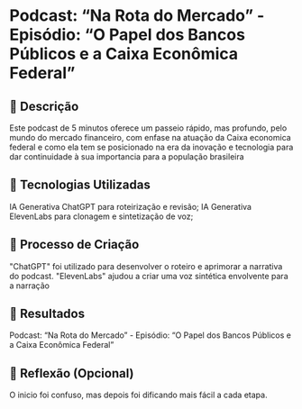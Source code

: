 # Podcast: “Na Rota do Mercado” - Episódio: “O Papel dos Bancos Públicos e a Caixa Econômica Federal”

## 📒 Descrição
Este podcast de 5 minutos oferece um passeio rápido, mas profundo, pelo mundo do mercado financeiro, com enfase na atuação da Caixa economica federal e como ela tem se posicionado na era da inovação e tecnologia para dar continuidade à sua importancia para a população brasileira

## 🤖 Tecnologias Utilizadas
IA Generativa ChatGPT para roteirização e revisão;
IA Generativa ElevenLabs para clonagem e sintetização de voz;


## 🧐 Processo de Criação
"ChatGPT" foi utilizado para desenvolver o roteiro e aprimorar a narrativa do podcast. "ElevenLabs" ajudou a criar uma voz sintética envolvente para a narração

## 🚀 Resultados
Podcast: “Na Rota do Mercado” - Episódio: “O Papel dos Bancos Públicos e a Caixa Econômica Federal”

## 💭 Reflexão (Opcional)
O inicio foi confuso, mas depois foi dificando mais fácil a cada etapa.
